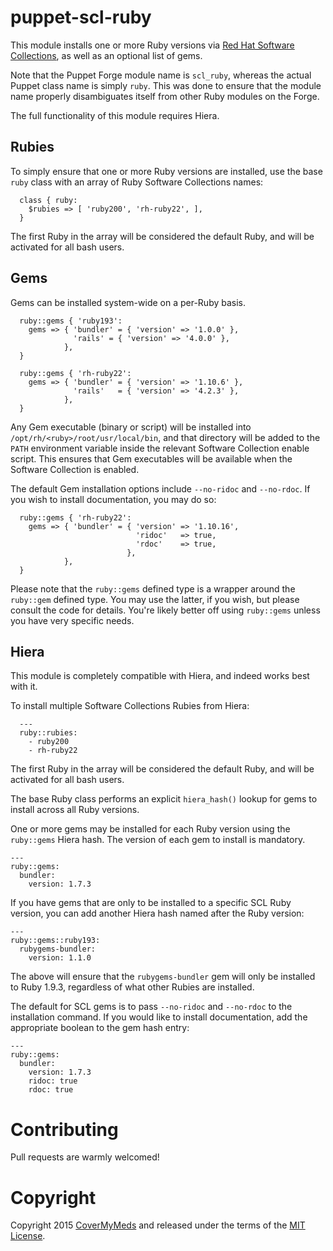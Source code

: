 # puppet-scl-ruby
This module installs one or more Ruby versions via [Red Hat Software Collections](https://access.redhat.com/documentation/en-US/Red_Hat_Software_Collections/), as well as an optional list of gems.

Note that the Puppet Forge module name is `scl_ruby`, whereas the actual Puppet class name is simply `ruby`.  This was done to ensure that the module name properly disambiguates itself from other Ruby modules on the Forge.

The full functionality of this module requires Hiera.

## Rubies
To simply ensure that one or more Ruby versions are installed, use the base `ruby` class with an array of Ruby Software Collections names:

```
  class { ruby: 
    $rubies => [ 'ruby200', 'rh-ruby22', ],
  }
```

The first Ruby in the array will be considered the default Ruby, and will be activated for all bash users.

## Gems
Gems can be installed system-wide on a per-Ruby basis.

```
  ruby::gems { 'ruby193':
    gems => { 'bundler' = { 'version' => '1.0.0' },
              'rails' = { 'version' => '4.0.0' },
            },
  }

  ruby::gems { 'rh-ruby22':
    gems => { 'bundler' = { 'version' => '1.10.6' },
              'rails'   = { 'version' => '4.2.3' },
            },
  }
```

Any Gem executable (binary or script) will be installed into `/opt/rh/<ruby>/root/usr/local/bin`, and that directory will be added to the `PATH` environment variable inside the relevant Software Collection enable script.  This ensures that Gem executables will be available when the Software Collection is enabled. 

The default Gem installation options include `--no-ridoc` and `--no-rdoc`. If you wish to install documentation, you may do so:
```
  ruby::gems { 'rh-ruby22':
    gems => { 'bundler' = { 'version' => '1.10.16',
                            'ridoc'   => true,
                            'rdoc'    => true,
                          },
            },
  }
```

Please note that the `ruby::gems` defined type is a wrapper around the `ruby::gem` defined type. You may use the latter, if you wish, but please consult the code for details.  You're likely better off using `ruby::gems` unless you have very specific needs.

## Hiera
This module is completely compatible with Hiera, and indeed works best with it.

To install multiple Software Collections Rubies from Hiera:
```
  ---
  ruby::rubies:
    - ruby200
    - rh-ruby22
```

The first Ruby in the array will be considered the default Ruby, and will be activated for all bash users.

The base Ruby class performs an explicit `hiera_hash()` lookup for gems to install across all Ruby versions.

One or more gems may be installed for each Ruby version using the `ruby::gems` Hiera hash. The version of each gem to install is mandatory.

    ---
    ruby::gems:
      bundler:
        version: 1.7.3

If you have gems that are only to be installed to a specific SCL Ruby version, you can add another Hiera hash named after the Ruby version:

    ---
    ruby::gems::ruby193:
      rubygems-bundler:
        version: 1.1.0

The above will ensure that the `rubygems-bundler` gem will only be installed to Ruby 1.9.3, regardless of what other Rubies are installed.

The default for SCL gems is to pass `--no-ridoc` and `--no-rdoc` to the installation command.  If you would like to install documentation, add the appropriate boolean to the gem hash entry:

    ---
    ruby::gems:
      bundler:
        version: 1.7.3
        ridoc: true
        rdoc: true

# Contributing
Pull requests are warmly welcomed!

# Copyright

Copyright 2015 [CoverMyMeds](https://www.covermymeds.com/) and released under the terms of the [MIT License](http://opensource.org/licenses/MIT).
